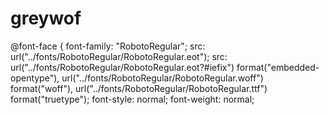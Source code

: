 # greywof
@font-face {
	font-family: "RobotoRegular";
	src: url("../fonts/RobotoRegular/RobotoRegular.eot");
	src: url("../fonts/RobotoRegular/RobotoRegular.eot?#iefix") format("embedded-opentype"),
			 url("../fonts/RobotoRegular/RobotoRegular.woff") format("woff"),
			 url("../fonts/RobotoRegular/RobotoRegular.ttf") format("truetype");
	font-style: normal;
	font-weight: normal;

